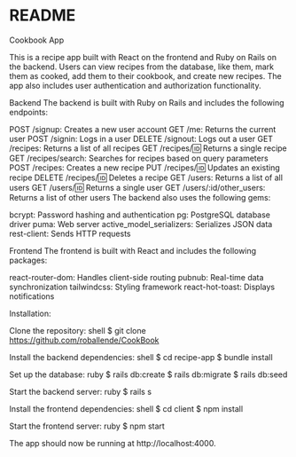 # README
Cookbook App

This is a recipe app built with React on the frontend and Ruby on Rails on the backend. Users can view recipes from the database, like them, mark them as cooked, add them to their cookbook, and create new recipes. The app also includes user authentication and authorization functionality.

Backend
The backend is built with Ruby on Rails and includes the following endpoints:

POST /signup: Creates a new user account
GET /me: Returns the current user
POST /signin: Logs in a user
DELETE /signout: Logs out a user
GET /recipes: Returns a list of all recipes
GET /recipes/:id: Returns a single recipe
GET /recipes/search: Searches for recipes based on query parameters
POST /recipes: Creates a new recipe
PUT /recipes/:id: Updates an existing recipe
DELETE /recipes/:id: Deletes a recipe
GET /users: Returns a list of all users
GET /users/:id: Returns a single user
GET /users/:id/other_users: Returns a list of other users
The backend also uses the following gems:

bcrypt: Password hashing and authentication
pg: PostgreSQL database driver
puma: Web server
active_model_serializers: Serializes JSON data
rest-client: Sends HTTP requests

Frontend
The frontend is built with React and includes the following packages:

react-router-dom: Handles client-side routing
pubnub: Real-time data synchronization
tailwindcss: Styling framework
react-hot-toast: Displays notifications



Installation:


Clone the repository:
shell
$ git clone https://github.com/roballende/CookBook


Install the backend dependencies:
shell
$ cd recipe-app
$ bundle install


Set up the database:
ruby
$ rails db:create
$ rails db:migrate
$ rails db:seed


Start the backend server:
ruby
$ rails s


Install the frontend dependencies:
shell
$ cd client
$ npm install


Start the frontend server:
ruby
$ npm start

The app should now be running at http://localhost:4000.
